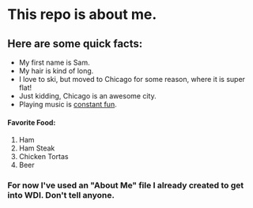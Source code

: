 # This repo is about me.
## Here are some quick facts:
* My first name is Sam.
* My hair is kind of long.
* I love to ski, but moved to Chicago for some reason, where it is super flat!
* Just kidding, Chicago is an awesome city.
* Playing music is [constant fun](https://soundcloud.com/mason-cos).

#### Favorite Food:

1. Ham
2. Ham Steak
3. Chicken Tortas
4. Beer

### For now I've used an "About Me" file I already created to get into WDI. Don't tell anyone.
